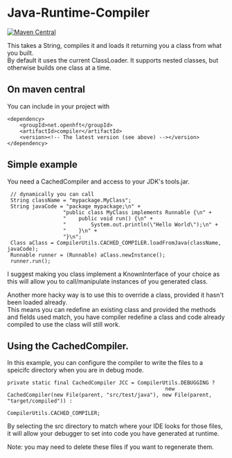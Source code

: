Java-Runtime-Compiler
=====================
[![Maven Central](https://maven-badges.herokuapp.com/maven-central/net.openhft/compiler/badge.svg)](https://maven-badges.herokuapp.com/maven-central/net.openhft/compiler)

This takes a String, compiles it and loads it returning you a class from what you built.  
By default it uses the current ClassLoader.  It supports nested classes, but otherwise builds one class at a time.

## On maven central

You can include in your project with

    <dependency>
        <groupId>net.openhft</groupId>
        <artifactId>compiler</artifactId>
        <version><!-- The latest version (see above) --></version>
    </dependency>

## Simple example

You need a CachedCompiler and access to your JDK's tools.jar.

     // dynamically you can call
     String className = "mypackage.MyClass";
     String javaCode = "package mypackage;\n" +
                      "public class MyClass implements Runnable {\n" +
                      "    public void run() {\n" +
                      "        System.out.println(\"Hello World\");\n" +
                      "    }\n" +
                      "}\n";
     Class aClass = CompilerUtils.CACHED_COMPILER.loadFromJava(className, javaCode);
     Runnable runner = (Runnable) aClass.newInstance();
     runner.run();
     
I suggest making you class implement a KnownInterface of your choice as this will allow you to call/manipulate instances of you generated class.

Another more hacky way is to use this to override a class, provided it hasn't been loaded already.  
This means you can redefine an existing class and provided the methods and fields used match,
you have compiler redefine a class and code already compiled to use the class will still work.

## Using the CachedCompiler.

In this example, you can configure the compiler to write the files to a speicifc directory when you are in debug mode.
       
    private static final CachedCompiler JCC = CompilerUtils.DEBUGGING ?
                                                       new CachedCompiler(new File(parent, "src/test/java"), new File(parent, "target/compiled")) :
                                                       CompilerUtils.CACHED_COMPILER;
     
By selecting the src directory to match where your IDE looks for those files, it will allow your debugger to set into code you have generated at runtime.

Note: you may need to delete these files if you want to regenerate them.
